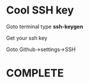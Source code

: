 # Cool SSH key

Goto terminal
type __ssh-keygen__

Get your ssh key

Goto Github->settings->SSH

# COMPLETE
